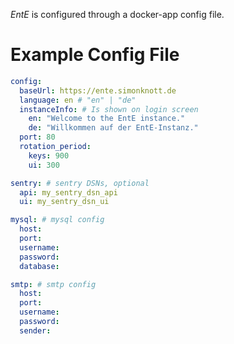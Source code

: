 _EntE_ is configured through a docker-app config file.

# Example Config File

```yml
config:
  baseUrl: https://ente.simonknott.de
  language: en # "en" | "de"
  instanceInfo: # Is shown on login screen
    en: "Welcome to the EntE instance."
    de: "Willkommen auf der EntE-Instanz."
  port: 80
  rotation_period:
    keys: 900
    ui: 300

sentry: # sentry DSNs, optional
  api: my_sentry_dsn_api
  ui: my_sentry_dsn_ui

mysql: # mysql config
  host:
  port:
  username:
  password:
  database:

smtp: # smtp config
  host:
  port:
  username:
  password:
  sender:
```

